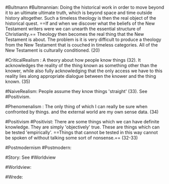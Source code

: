 #Bultmann #Bultmannian: 
Doing the historical work in order to move beyond it to an ultimate ultimate truth, which is beyond space and time outside history altogether. Such a timeless theology is then the real object of the historical quest. ==If and when we discover what the beliefs of the New Testament writers were we can unearth the essential structure of Christianity.== Theology then becomes the real thing that the New Testament is about. The problem is it is very difficult to produce a theology from the New Testament that is couched in timeless categories. All of the New Testament is culturally conditioned. (20)

#CriticalRealism :
A theory about how people know things (32). It acknowledges the reality of the thing known as something other than the knower, while also fully acknowledging that the only access we have to this reality lies along appropriate dialogue between the knower and the thing known. (35)

#NaiveRealism: 
People assume they know things 'straight' (33). See #Positivism. 

#Phenomenalism : 
The only thing of which I can really be sure when confronted by things. and the external world are my own sense data. (34)

#Positivism #Positivist: 
There are some things which we can have definite knowledge. They are simply 'objectively' true. These are things which can be tested 'empirically'. ==Things that cannot be tested in this way cannot be spoken of without talking some sort of nonsense.==  (32-33)

#Postmodernism #Postmodern:

#Story: See #Worldview

#Worldview:

#Wrede:

